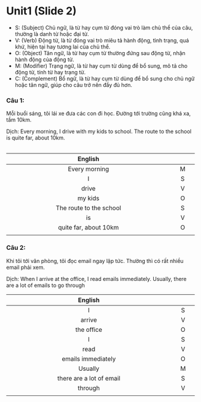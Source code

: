 # Unit1 (Slide 2)

- S: (Subject) Chủ ngữ, là từ hay cụm từ đóng vai trò làm chủ thể của câu, thường là danh từ hoặc đại từ.
- V: (Verb) Động từ, là từ đóng vai trò miêu tả hành động, tình trạng, quá khứ, hiện tại hay tương lai của chủ thể.
- O: (Object) Tân ngữ, là từ hay cụm từ thường đứng sau động từ, nhận hành động của động từ.
- M: (Modifier) Trạng ngữ, là từ hay cụm từ dùng để bổ sung, mô tả cho động từ, tính từ hay trạng từ.
- C: (Complement) Bổ ngữ, là từ hay cụm từ dùng để bổ sung cho chủ ngữ hoặc tân ngữ, giúp cho câu trở nên đầy đủ hơn.

### Câu 1:

Mỗi buổi sáng, tôi lái xe đưa các con đi học. Đường tới trường cũng khá xa, tầm 10km.

Dịch: Every morning, I drive with my kids to school. The route to the school is quite far, about 10km.<br><br>

| English | |
| :-: |:-: |
| Every morning| M |
| I| S |
| drive| V |
| my kids| O |
| The route to the school| S |
| is| V |
| quite far, about 10km| O |
|<img width=1500/>|<img width=150/>|


### Câu 2:
Khi tôi tới văn phòng, tôi đọc email ngay lập tức. Thường thì có rất nhiều email phải xem.

Dịch: When I arrive at the office, I read emails immediately. Usually, there are a lot of emails to go through

| English | |
| :-: |:-: |
| I| S |
| arrive| V |
| the office| O |
| I| S |
| read| V |
| emails immediately| O |
| Usually| M |
| there are a lot of email| S |
|through|V|
|<img width=1500/>|<img width=150/>|

